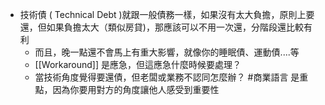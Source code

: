- 技術債 ( Technical Debt )就跟一般債務一樣，如果沒有太大負擔，原則上要還，但如果負擔太大（類似房貸)，那應該可以不用一次還，分階段還比較有利
    - 而且，晚一點還不會馬上有重大影響，就像你的睡眠債、運動債....等
    - [[Workaround]] 是應急，但這應急什麼時候要處理？
    - 當技術角度覺得要還債，但老闆或業務不認同怎麼辦？ #商業語言 是重點，因為你要用對方的角度讓他人感受到重要性
